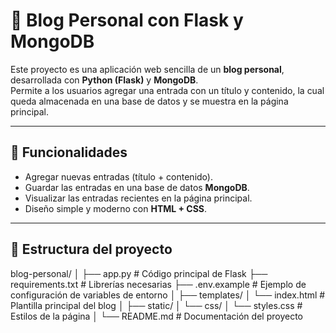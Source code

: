# 📓 Blog Personal con Flask y MongoDB

Este proyecto es una aplicación web sencilla de un **blog personal**, desarrollada con **Python (Flask)** y **MongoDB**.  
Permite a los usuarios agregar una entrada con un título y contenido, la cual queda almacenada en una base de datos y se muestra en la página principal.

---

## 🚀 Funcionalidades
- Agregar nuevas entradas (título + contenido).  
- Guardar las entradas en una base de datos **MongoDB**.  
- Visualizar las entradas recientes en la página principal.  
- Diseño simple y moderno con **HTML + CSS**.  

---

## 📂 Estructura del proyecto
blog-personal/
│
├── app.py # Código principal de Flask
├── requirements.txt # Librerías necesarias
├── .env.example # Ejemplo de configuración de variables de entorno
│
├── templates/
│ └── index.html # Plantilla principal del blog
│
├── static/
│ └── css/
│ └── styles.css # Estilos de la página
│
└── README.md # Documentación del proyecto
